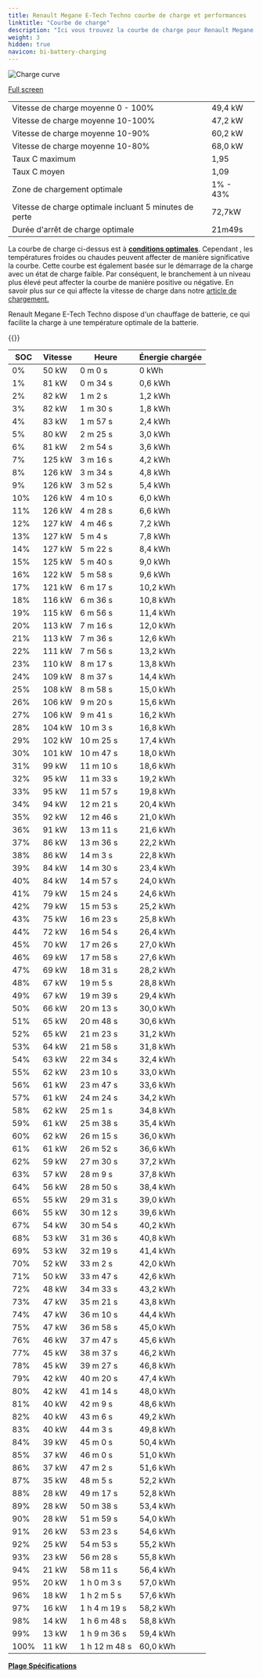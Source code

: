 ```yaml
---
title: Renault Megane E-Tech Techno courbe de charge et performances
linktitle: "Courbe de charge"
description: "Ici vous trouvez la courbe de charge pour Renault Megane E-Tech Techno."
weight: 3
hidden: true
navicon: bi-battery-charging
---
```

<!-- markdownlint-disable MD033 -->
<img src="/images/models/renault/megane/megane_e-tech_techno/chargingcurve.svg" alt="Charge curve" class="img-fluid">

[Full screen](/images/models/renault/megane/megane_e-tech_techno/chargingcurve.svg)


<table class="table table-striped border">
<tbody>
<tr>
<td>Vitesse de charge moyenne 0 - 100%</td><td>49,4 kW</td>
</tr>
<tr>
<td>Vitesse de charge moyenne 10-100%</td><td>47,2 kW</td>
</tr>
<tr>
<td>Vitesse de charge moyenne 10-90%</td><td>60,2 kW</td>
</tr>
<tr>
<td>Vitesse de charge moyenne 10-80%</td><td>68,0 kW</td>
</tr>
<tr>
<td>Taux C maximum</td><td>1,95</td>
</tr>
<tr>
<td>Taux C moyen</td><td>1,09</td>
</tr>
<tr>
<td>Zone de chargement optimale</td><td>1% - 43%</td>
</tr>
<tr>
<td>Vitesse de charge optimale incluant 5 minutes de perte</td><td>72,7kW</td>
</tr>
<tr>
<td>Durée d'arrêt de charge optimale</td><td>21m49s</td>
</tr>
</tbody>
</table>


La courbe de charge ci-dessus est à **[conditions optimales](../../../../../technology/battery/chargement/#temperature)**. Cependant , les températures froides ou chaudes peuvent affecter de manière significative la courbe. Cette courbe est également basée sur le démarrage de la charge avec un état de charge faible. Par conséquent, le branchement à un niveau plus élevé peut affecter la courbe de manière positive ou négative. En savoir plus sur ce qui affecte la vitesse de charge dans notre [article de chargement.](../../../../../technology/battery/chargement/)


Renault Megane E-Tech Techno dispose d'un chauffage de batterie, ce qui facilite la charge à une température optimale de la batterie.


{{<evkxdisplayaddarticle />}}
<table class="table table-striped border">
<thead>
<tr><th>SOC</th><th>Vitesse</th><th>Heure</th><th>Énergie chargée</th></tr>
</thead>
<tbody>
<tr>
<td>0%</td><td>50 kW</td><td> 0 m 0 s </td><td>0 kWh </td>
</tr>
<tr>
<td>1%</td><td>81 kW</td><td> 0 m 34 s </td><td>0,6 kWh </td>
</tr>
<tr>
<td>2%</td><td>82 kW</td><td> 1 m 2 s </td><td>1,2 kWh </td>
</tr>
<tr>
<td>3%</td><td>82 kW</td><td> 1 m 30 s </td><td>1,8 kWh </td>
</tr>
<tr>
<td>4%</td><td>83 kW</td><td> 1 m 57 s </td><td>2,4 kWh </td>
</tr>
<tr>
<td>5%</td><td>80 kW</td><td> 2 m 25 s </td><td>3,0 kWh </td>
</tr>
<tr>
<td>6%</td><td>81 kW</td><td> 2 m 54 s </td><td>3,6 kWh </td>
</tr>
<tr>
<td>7%</td><td>125 kW</td><td> 3 m 16 s </td><td>4,2 kWh </td>
</tr>
<tr>
<td>8%</td><td>126 kW</td><td> 3 m 34 s </td><td>4,8 kWh </td>
</tr>
<tr>
<td>9%</td><td>126 kW</td><td> 3 m 52 s </td><td>5,4 kWh </td>
</tr>
<tr>
<td>10%</td><td>126 kW</td><td> 4 m 10 s </td><td>6,0 kWh </td>
</tr>
<tr>
<td>11%</td><td>126 kW</td><td> 4 m 28 s </td><td>6,6 kWh </td>
</tr>
<tr>
<td>12%</td><td>127 kW</td><td> 4 m 46 s </td><td>7,2 kWh </td>
</tr>
<tr>
<td>13%</td><td>127 kW</td><td> 5 m 4 s </td><td>7,8 kWh </td>
</tr>
<tr>
<td>14%</td><td>127 kW</td><td> 5 m 22 s </td><td>8,4 kWh </td>
</tr>
<tr>
<td>15%</td><td>125 kW</td><td> 5 m 40 s </td><td>9,0 kWh </td>
</tr>
<tr>
<td>16%</td><td>122 kW</td><td> 5 m 58 s </td><td>9,6 kWh </td>
</tr>
<tr>
<td>17%</td><td>121 kW</td><td> 6 m 17 s </td><td>10,2 kWh </td>
</tr>
<tr>
<td>18%</td><td>116 kW</td><td> 6 m 36 s </td><td>10,8 kWh </td>
</tr>
<tr>
<td>19%</td><td>115 kW</td><td> 6 m 56 s </td><td>11,4 kWh </td>
</tr>
<tr>
<td>20%</td><td>113 kW</td><td> 7 m 16 s </td><td>12,0 kWh </td>
</tr>
<tr>
<td>21%</td><td>113 kW</td><td> 7 m 36 s </td><td>12,6 kWh </td>
</tr>
<tr>
<td>22%</td><td>111 kW</td><td> 7 m 56 s </td><td>13,2 kWh </td>
</tr>
<tr>
<td>23%</td><td>110 kW</td><td> 8 m 17 s </td><td>13,8 kWh </td>
</tr>
<tr>
<td>24%</td><td>109 kW</td><td> 8 m 37 s </td><td>14,4 kWh </td>
</tr>
<tr>
<td>25%</td><td>108 kW</td><td> 8 m 58 s </td><td>15,0 kWh </td>
</tr>
<tr>
<td>26%</td><td>106 kW</td><td> 9 m 20 s </td><td>15,6 kWh </td>
</tr>
<tr>
<td>27%</td><td>106 kW</td><td> 9 m 41 s </td><td>16,2 kWh </td>
</tr>
<tr>
<td>28%</td><td>104 kW</td><td> 10 m 3 s </td><td>16,8 kWh </td>
</tr>
<tr>
<td>29%</td><td>102 kW</td><td> 10 m 25 s </td><td>17,4 kWh </td>
</tr>
<tr>
<td>30%</td><td>101 kW</td><td> 10 m 47 s </td><td>18,0 kWh </td>
</tr>
<tr>
<td>31%</td><td>99 kW</td><td> 11 m 10 s </td><td>18,6 kWh </td>
</tr>
<tr>
<td>32%</td><td>95 kW</td><td> 11 m 33 s </td><td>19,2 kWh </td>
</tr>
<tr>
<td>33%</td><td>95 kW</td><td> 11 m 57 s </td><td>19,8 kWh </td>
</tr>
<tr>
<td>34%</td><td>94 kW</td><td> 12 m 21 s </td><td>20,4 kWh </td>
</tr>
<tr>
<td>35%</td><td>92 kW</td><td> 12 m 46 s </td><td>21,0 kWh </td>
</tr>
<tr>
<td>36%</td><td>91 kW</td><td> 13 m 11 s </td><td>21,6 kWh </td>
</tr>
<tr>
<td>37%</td><td>86 kW</td><td> 13 m 36 s </td><td>22,2 kWh </td>
</tr>
<tr>
<td>38%</td><td>86 kW</td><td> 14 m 3 s </td><td>22,8 kWh </td>
</tr>
<tr>
<td>39%</td><td>84 kW</td><td> 14 m 30 s </td><td>23,4 kWh </td>
</tr>
<tr>
<td>40%</td><td>84 kW</td><td> 14 m 57 s </td><td>24,0 kWh </td>
</tr>
<tr>
<td>41%</td><td>79 kW</td><td> 15 m 24 s </td><td>24,6 kWh </td>
</tr>
<tr>
<td>42%</td><td>79 kW</td><td> 15 m 53 s </td><td>25,2 kWh </td>
</tr>
<tr>
<td>43%</td><td>75 kW</td><td> 16 m 23 s </td><td>25,8 kWh </td>
</tr>
<tr>
<td>44%</td><td>72 kW</td><td> 16 m 54 s </td><td>26,4 kWh </td>
</tr>
<tr>
<td>45%</td><td>70 kW</td><td> 17 m 26 s </td><td>27,0 kWh </td>
</tr>
<tr>
<td>46%</td><td>69 kW</td><td> 17 m 58 s </td><td>27,6 kWh </td>
</tr>
<tr>
<td>47%</td><td>69 kW</td><td> 18 m 31 s </td><td>28,2 kWh </td>
</tr>
<tr>
<td>48%</td><td>67 kW</td><td> 19 m 5 s </td><td>28,8 kWh </td>
</tr>
<tr>
<td>49%</td><td>67 kW</td><td> 19 m 39 s </td><td>29,4 kWh </td>
</tr>
<tr>
<td>50%</td><td>66 kW</td><td> 20 m 13 s </td><td>30,0 kWh </td>
</tr>
<tr>
<td>51%</td><td>65 kW</td><td> 20 m 48 s </td><td>30,6 kWh </td>
</tr>
<tr>
<td>52%</td><td>65 kW</td><td> 21 m 23 s </td><td>31,2 kWh </td>
</tr>
<tr>
<td>53%</td><td>64 kW</td><td> 21 m 58 s </td><td>31,8 kWh </td>
</tr>
<tr>
<td>54%</td><td>63 kW</td><td> 22 m 34 s </td><td>32,4 kWh </td>
</tr>
<tr>
<td>55%</td><td>62 kW</td><td> 23 m 10 s </td><td>33,0 kWh </td>
</tr>
<tr>
<td>56%</td><td>61 kW</td><td> 23 m 47 s </td><td>33,6 kWh </td>
</tr>
<tr>
<td>57%</td><td>61 kW</td><td> 24 m 24 s </td><td>34,2 kWh </td>
</tr>
<tr>
<td>58%</td><td>62 kW</td><td> 25 m 1 s </td><td>34,8 kWh </td>
</tr>
<tr>
<td>59%</td><td>61 kW</td><td> 25 m 38 s </td><td>35,4 kWh </td>
</tr>
<tr>
<td>60%</td><td>62 kW</td><td> 26 m 15 s </td><td>36,0 kWh </td>
</tr>
<tr>
<td>61%</td><td>61 kW</td><td> 26 m 52 s </td><td>36,6 kWh </td>
</tr>
<tr>
<td>62%</td><td>59 kW</td><td> 27 m 30 s </td><td>37,2 kWh </td>
</tr>
<tr>
<td>63%</td><td>57 kW</td><td> 28 m 9 s </td><td>37,8 kWh </td>
</tr>
<tr>
<td>64%</td><td>56 kW</td><td> 28 m 50 s </td><td>38,4 kWh </td>
</tr>
<tr>
<td>65%</td><td>55 kW</td><td> 29 m 31 s </td><td>39,0 kWh </td>
</tr>
<tr>
<td>66%</td><td>55 kW</td><td> 30 m 12 s </td><td>39,6 kWh </td>
</tr>
<tr>
<td>67%</td><td>54 kW</td><td> 30 m 54 s </td><td>40,2 kWh </td>
</tr>
<tr>
<td>68%</td><td>53 kW</td><td> 31 m 36 s </td><td>40,8 kWh </td>
</tr>
<tr>
<td>69%</td><td>53 kW</td><td> 32 m 19 s </td><td>41,4 kWh </td>
</tr>
<tr>
<td>70%</td><td>52 kW</td><td> 33 m 2 s </td><td>42,0 kWh </td>
</tr>
<tr>
<td>71%</td><td>50 kW</td><td> 33 m 47 s </td><td>42,6 kWh </td>
</tr>
<tr>
<td>72%</td><td>48 kW</td><td> 34 m 33 s </td><td>43,2 kWh </td>
</tr>
<tr>
<td>73%</td><td>47 kW</td><td> 35 m 21 s </td><td>43,8 kWh </td>
</tr>
<tr>
<td>74%</td><td>47 kW</td><td> 36 m 10 s </td><td>44,4 kWh </td>
</tr>
<tr>
<td>75%</td><td>47 kW</td><td> 36 m 58 s </td><td>45,0 kWh </td>
</tr>
<tr>
<td>76%</td><td>46 kW</td><td> 37 m 47 s </td><td>45,6 kWh </td>
</tr>
<tr>
<td>77%</td><td>45 kW</td><td> 38 m 37 s </td><td>46,2 kWh </td>
</tr>
<tr>
<td>78%</td><td>45 kW</td><td> 39 m 27 s </td><td>46,8 kWh </td>
</tr>
<tr>
<td>79%</td><td>42 kW</td><td> 40 m 20 s </td><td>47,4 kWh </td>
</tr>
<tr>
<td>80%</td><td>42 kW</td><td> 41 m 14 s </td><td>48,0 kWh </td>
</tr>
<tr>
<td>81%</td><td>40 kW</td><td> 42 m 9 s </td><td>48,6 kWh </td>
</tr>
<tr>
<td>82%</td><td>40 kW</td><td> 43 m 6 s </td><td>49,2 kWh </td>
</tr>
<tr>
<td>83%</td><td>40 kW</td><td> 44 m 3 s </td><td>49,8 kWh </td>
</tr>
<tr>
<td>84%</td><td>39 kW</td><td> 45 m 0 s </td><td>50,4 kWh </td>
</tr>
<tr>
<td>85%</td><td>37 kW</td><td> 46 m 0 s </td><td>51,0 kWh </td>
</tr>
<tr>
<td>86%</td><td>37 kW</td><td> 47 m 2 s </td><td>51,6 kWh </td>
</tr>
<tr>
<td>87%</td><td>35 kW</td><td> 48 m 5 s </td><td>52,2 kWh </td>
</tr>
<tr>
<td>88%</td><td>28 kW</td><td> 49 m 17 s </td><td>52,8 kWh </td>
</tr>
<tr>
<td>89%</td><td>28 kW</td><td> 50 m 38 s </td><td>53,4 kWh </td>
</tr>
<tr>
<td>90%</td><td>28 kW</td><td> 51 m 59 s </td><td>54,0 kWh </td>
</tr>
<tr>
<td>91%</td><td>26 kW</td><td> 53 m 23 s </td><td>54,6 kWh </td>
</tr>
<tr>
<td>92%</td><td>25 kW</td><td> 54 m 53 s </td><td>55,2 kWh </td>
</tr>
<tr>
<td>93%</td><td>23 kW</td><td> 56 m 28 s </td><td>55,8 kWh </td>
</tr>
<tr>
<td>94%</td><td>21 kW</td><td> 58 m 11 s </td><td>56,4 kWh </td>
</tr>
<tr>
<td>95%</td><td>20 kW</td><td>1 h 0 m 3 s </td><td>57,0 kWh </td>
</tr>
<tr>
<td>96%</td><td>18 kW</td><td>1 h 2 m 5 s </td><td>57,6 kWh </td>
</tr>
<tr>
<td>97%</td><td>16 kW</td><td>1 h 4 m 19 s </td><td>58,2 kWh </td>
</tr>
<tr>
<td>98%</td><td>14 kW</td><td>1 h 6 m 48 s </td><td>58,8 kWh </td>
</tr>
<tr>
<td>99%</td><td>13 kW</td><td>1 h 9 m 36 s </td><td>59,4 kWh </td>
</tr>
<tr>
<td>100%</td><td>11 kW</td><td>1 h 12 m 48 s </td><td>60,0 kWh </td>
</tr>
</tbody>
</table>

<div class="mt-3 mb-3">
<a href="../rangeandconsumption/" class="text-decoration-none text-black">
<strong><i class="bi-arrow-left"></i> Plage </strong>
</a>
<a href="../specifications/" class="text-decoration-none text-black float-end">
<strong>Spécifications <i class="bi-arrow-right"></i></strong>
</a>
</div>
